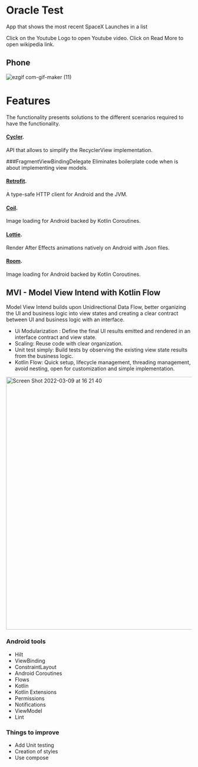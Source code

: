 # Oracle Test
App that shows the most recent SpaceX Launches in a list

Click on the Youtube Logo to open Youtube video.
Click on Read More to open wikipedia link.

## Phone
![ezgif com-gif-maker (11)](https://user-images.githubusercontent.com/7502465/184327465-41f61fed-c8cc-4f0f-a7c8-f0c36121f4ca.gif)


# Features
The functionality presents solutions to the different scenarios required to have the functionality.

#### [Cycler](https://github.com/square/cycler). 
API that allows to simplify the RecyclerView implementation.

###FragmentViewBindingDelegate
Eliminates boilerplate code when is about implementing view models.

#### [Retrofit](https://github.com/square/retrofit). 
A type-safe HTTP client for Android and the JVM.

#### [Coil](https://github.com/coil-kt/coil). 
Image loading for Android backed by Kotlin Coroutines.

#### [Lottie](https://github.com/airbnb/lottie-android). 
Render After Effects animations natively on Android with Json files.

#### [Room](https://developer.android.com/jetpack/androidx/releases/room?gclid=CjwKCAjw9NeXBhAMEiwAbaY4lkrFj1QFQim0MWiOAydGt7BBp9HuWdSS6mxAQwCpqdaEJcoAsJe_LxoCNdkQAvD_BwE&gclsrc=aw.ds). 
Image loading for Android backed by Kotlin Coroutines.

## MVI - Model View Intend with Kotlin Flow
Model View Intend builds upon Unidirectional Data Flow, better organizing the UI and business logic into view states and creating a clear contract between UI and business logic with an interface.

- Ui Modularization : Define the final UI results emitted and rendered in an interface contract and view state.
- Scaling: Reuse code with clear organization.
- Unit test simply: Build tests by observing the existing view state results from the business logic.
- Kotlin Flow: Quick setup, lifecycle management, threading management, avoid nesting, open for customization and simple implementation.


<img width="686" alt="Screen Shot 2022-03-09 at 16 21 40" src="https://user-images.githubusercontent.com/7502465/157547814-5fcea9af-6572-4ce3-b332-980346b29bb4.png">


### Android tools
- Hilt
- ViewBinding
- ConstraintLayout
- Android Coroutines
- Flows
- Kotlin
- Kotlin Extensions
- Permissions
- Notifications
- ViewModel
- Lint

### Things to improve
- Add Unit testing
- Creation of styles
- Use compose

